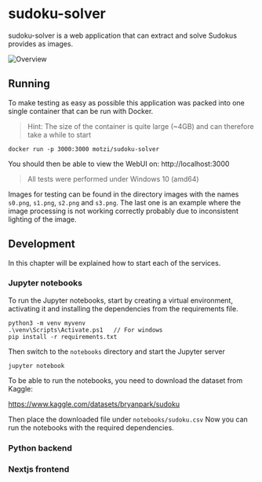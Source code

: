 # sudoku-solver

sudoku-solver is a web application that can extract and solve Sudokus provides as images.

![Overview](./images/overview.PNG)

## Running

To make testing as easy as possible this application was packed into one single container that can be run with Docker.
> Hint: The size of the container is quite large (~4GB) and can therefore take a while to start
```
docker run -p 3000:3000 motzi/sudoku-solver
```

You should then be able to view the WebUI on: http://localhost:3000

> All tests were performed under Windows 10 (amd64)

Images for testing can be found in the directory images with the names `s0.png`, `s1.png`, `s2.png` and `s3.png`.
The last one is an example where the image processing is not working correctly probably due to inconsistent lighting of the image.

## Development

In this chapter will be explained how to start each of the services.

### Jupyter notebooks

To run the Jupyter notebooks, start by creating a virtual environment, activating it and installing the dependencies from the requirements file.
```console
python3 -m venv myvenv
.\venv\Scripts\Activate.ps1   // For windows
pip install -r requirements.txt
```

Then switch to the `notebooks` directory and start the Jupyter server
```console
jupyter notebook
```

To be able to run the notebooks, you need to download the dataset from Kaggle:

https://www.kaggle.com/datasets/bryanpark/sudoku

Then place the downloaded file under `notebooks/sudoku.csv` Now you can run the notebooks with the required dependencies.

### Python backend



### Nextjs frontend